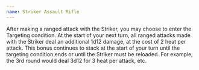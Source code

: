 ```yaml
---
name: Striker Assault Rifle
---
```

After making a ranged attack with the Striker, you may choose to enter the Targeting condition. At 
the start of your next turn, all ranged attacks made with the Striker deal an additional 1d12 
damage, at the cost of 2 heat per attack. This bonus continues to stack at the start of your turn 
until the targeting condition ends or until the Striker must be reloaded. For example, the 3rd round 
would deal 3d12 for 3 heat per attack, etc.